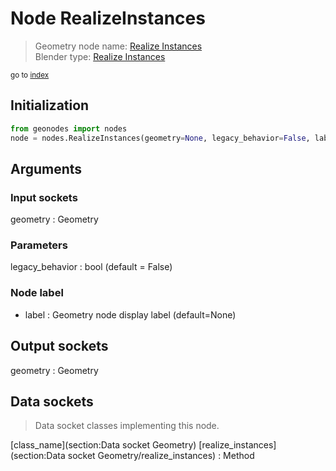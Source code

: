 
# Node RealizeInstances

> Geometry node name: [Realize Instances](https://docs.blender.org/manual/en/latest/modeling/geometry_nodes/material/realize_instances.html)<br>
  Blender type: [Realize Instances](https://docs.blender.org/api/current/bpy.types.GeometryNodeRealizeInstances.html)
  
<sub>go to [index](/docs/index.md)</sub>

## Initialization

```python
from geonodes import nodes
node = nodes.RealizeInstances(geometry=None, legacy_behavior=False, label=None)
```



## Arguments


### Input sockets

geometry : Geometry

### Parameters

legacy_behavior : bool (default = False)

### Node label

- label : Geometry node display label (default=None)

## Output sockets

geometry : Geometry

## Data sockets

> Data socket classes implementing this node.
  
[class_name](section:Data socket Geometry) [realize_instances](section:Data socket Geometry/realize_instances) : Method

